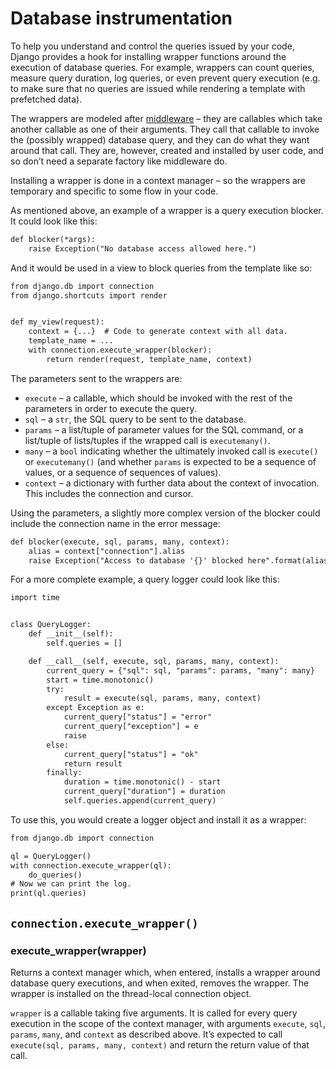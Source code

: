 # Database instrumentation

To help you understand and control the queries issued by your code, Django
provides a hook for installing wrapper functions around the execution of
database queries. For example, wrappers can count queries, measure query
duration, log queries, or even prevent query execution (e.g. to make sure that
no queries are issued while rendering a template with prefetched data).

The wrappers are modeled after [middleware](../http/middleware.md) –
they are callables which take another callable as one of their arguments. They
call that callable to invoke the (possibly wrapped) database query, and they
can do what they want around that call. They are, however, created and
installed by user code, and so don’t need a separate factory like middleware do.

Installing a wrapper is done in a context manager – so the wrappers are
temporary and specific to some flow in your code.

As mentioned above, an example of a wrapper is a query execution blocker. It
could look like this:

```default
def blocker(*args):
    raise Exception("No database access allowed here.")
```

And it would be used in a view to block queries from the template like so:

```default
from django.db import connection
from django.shortcuts import render


def my_view(request):
    context = {...}  # Code to generate context with all data.
    template_name = ...
    with connection.execute_wrapper(blocker):
        return render(request, template_name, context)
```

The parameters sent to the wrappers are:

* `execute` – a callable, which should be invoked with the rest of the
  parameters in order to execute the query.
* `sql` – a `str`, the SQL query to be sent to the database.
* `params` – a list/tuple of parameter values for the SQL command, or a
  list/tuple of lists/tuples if the wrapped call is `executemany()`.
* `many` – a `bool` indicating whether the ultimately invoked call is
  `execute()` or `executemany()` (and whether `params` is expected to be
  a sequence of values, or a sequence of sequences of values).
* `context` – a dictionary with further data about the context of
  invocation. This includes the connection and cursor.

Using the parameters, a slightly more complex version of the blocker could
include the connection name in the error message:

```default
def blocker(execute, sql, params, many, context):
    alias = context["connection"].alias
    raise Exception("Access to database '{}' blocked here".format(alias))
```

For a more complete example, a query logger could look like this:

```default
import time


class QueryLogger:
    def __init__(self):
        self.queries = []

    def __call__(self, execute, sql, params, many, context):
        current_query = {"sql": sql, "params": params, "many": many}
        start = time.monotonic()
        try:
            result = execute(sql, params, many, context)
        except Exception as e:
            current_query["status"] = "error"
            current_query["exception"] = e
            raise
        else:
            current_query["status"] = "ok"
            return result
        finally:
            duration = time.monotonic() - start
            current_query["duration"] = duration
            self.queries.append(current_query)
```

To use this, you would create a logger object and install it as a wrapper:

```default
from django.db import connection

ql = QueryLogger()
with connection.execute_wrapper(ql):
    do_queries()
# Now we can print the log.
print(ql.queries)
```

## `connection.execute_wrapper()`

### execute_wrapper(wrapper)

Returns a context manager which, when entered, installs a wrapper around
database query executions, and when exited, removes the wrapper. The wrapper is
installed on the thread-local connection object.

`wrapper` is a callable taking five arguments.  It is called for every query
execution in the scope of the context manager, with arguments `execute`,
`sql`, `params`, `many`, and `context` as described above. It’s
expected to call `execute(sql, params, many, context)` and return the return
value of that call.
